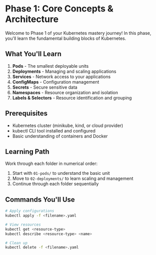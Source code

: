 # Phase 1: Core Concepts & Architecture

Welcome to Phase 1 of your Kubernetes mastery journey! In this phase, you'll learn the fundamental building blocks of Kubernetes.

## What You'll Learn

1. **Pods** - The smallest deployable units
2. **Deployments** - Managing and scaling applications
3. **Services** - Network access to your applications
4. **ConfigMaps** - Configuration management
5. **Secrets** - Secure sensitive data
6. **Namespaces** - Resource organization and isolation
7. **Labels & Selectors** - Resource identification and grouping

## Prerequisites

- Kubernetes cluster (minikube, kind, or cloud provider)
- kubectl CLI tool installed and configured
- Basic understanding of containers and Docker

## Learning Path

Work through each folder in numerical order:

1. Start with `01-pods/` to understand the basic unit
2. Move to `02-deployments/` to learn scaling and management
3. Continue through each folder sequentially

## Commands You'll Use

```bash
# Apply configurations
kubectl apply -f <filename>.yaml

# View resources
kubectl get <resource-type>
kubectl describe <resource-type> <name>

# Clean up
kubectl delete -f <filename>.yaml
